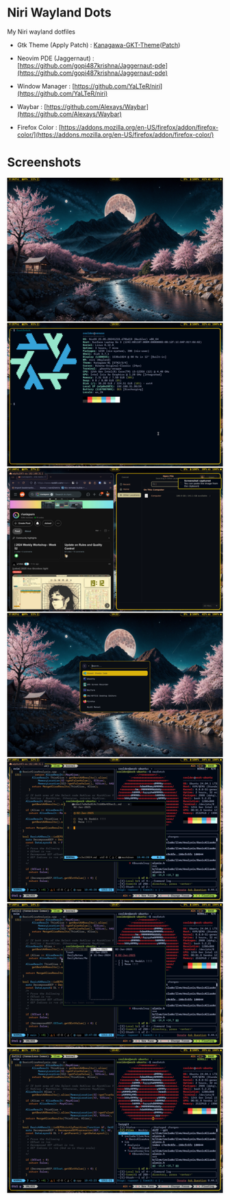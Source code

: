 # Niri Wayland Dots

My Niri wayland dotfiles

- Gtk Theme (Apply Patch) : [Kanagawa-GKT-Theme](https://github.com/Fausto-Korpsvart/Kanagawa-GKT-Theme)([Patch](https://github.com/gopi487krishna/Kanagawa-GKT-Theme/commit/b1d3f25325200fd8267167eaacf1d6df596ca44d.patch))

- Neovim PDE (Jaggernaut) : [https://github.com/gopi487krishna/Jaggernaut-pde](https://github.com/gopi487krishna/Jaggernaut-pde)

- Window Manager : [https://github.com/YaLTeR/niri](https://github.com/YaLTeR/niri)

- Waybar : [https://github.com/Alexays/Waybar](https://github.com/Alexays/Waybar)

- Firefox Color : [https://addons.mozilla.org/en-US/firefox/addon/firefox-color/](https://addons.mozilla.org/en-US/firefox/addon/firefox-color/)

# Screenshots

![](screenshots/mainscreen.png)
![](screenshots/fastfetch.png)
![](screenshots/gtk.png)
![](screenshots/rofi.png)
![](screenshots/workflow.png)
![](screenshots/workflow2.png)
![](screenshots/zellij.png)



